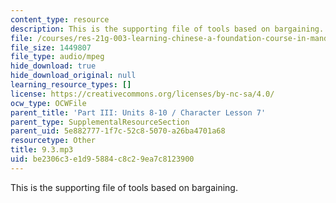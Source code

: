 ```yaml
---
content_type: resource
description: This is the supporting file of tools based on bargaining.
file: /courses/res-21g-003-learning-chinese-a-foundation-course-in-mandarin-spring-2011/be2306c3e1d95884c8c29ea7c8123900_9.3.mp3
file_size: 1449807
file_type: audio/mpeg
hide_download: true
hide_download_original: null
learning_resource_types: []
license: https://creativecommons.org/licenses/by-nc-sa/4.0/
ocw_type: OCWFile
parent_title: 'Part III: Units 8-10 / Character Lesson 7'
parent_type: SupplementalResourceSection
parent_uid: 5e882777-1f7c-52c8-5070-a26ba4701a68
resourcetype: Other
title: 9.3.mp3
uid: be2306c3-e1d9-5884-c8c2-9ea7c8123900
---
```

This is the supporting file of tools based on bargaining.